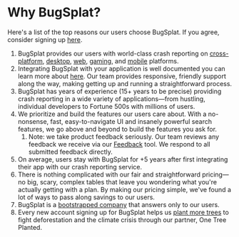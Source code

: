 # Why BugSplat?

Here's a list of the top reasons our users choose BugSplat. If you agree, consider signing up [here](https://app.bugsplat.com/v2/sign-up).

1. BugSplat provides our users with world-class crash reporting on [cross-platform](/@bugsplat/s/docs/~/drafts/-MhPiEoWrvauo0ICpa5c/introduction/getting-started/integrations/cross-platform), [desktop](/@bugsplat/s/docs/~/drafts/-MhPiEoWrvauo0ICpa5c/introduction/getting-started/integrations/desktop), [web](/@bugsplat/s/docs/~/drafts/-MhPiEoWrvauo0ICpa5c/introduction/getting-started/integrations/web), [gaming](/@bugsplat/s/docs/~/drafts/-MhPiEoWrvauo0ICpa5c/introduction/getting-started/integrations/game-development), and [mobile](/@bugsplat/s/docs/~/drafts/-MhPiEoWrvauo0ICpa5c/introduction/getting-started/integrations/mobile) platforms. 
2. Integrating BugSplat with your application is well documented you can learn more about [here](/@bugsplat/s/docs/~/drafts/-MhPiEoWrvauo0ICpa5c/introduction/getting-started). Our team provides responsive, friendly support along the way, making getting up and running a straightforward process. 
3. BugSplat has years of experience \(15+ years to be precise\) providing crash reporting in a wide variety of applications—from hustling, individual developers to Fortune 500s with millions of users.
4. We prioritize and build the features our users care about. With a no-nonsense, fast, easy-to-navigate UI and insanely powerful search features, we go above and beyond to build the features you ask for.
   1. Note: we take product feedback seriously. Our team reviews any feedback we receive via our [Feedback](/@bugsplat/s/docs/~/drafts/-MhPiEoWrvauo0ICpa5c/education/how-tos/sending-feedback) tool. We respond to all submitted feedback directly.
5. On average, users stay with BugSplat for +5 years after first integrating their app with our crash reporting service.
6. There is nothing complicated with our fair and straightforward pricing—no big, scary, complex tables that leave you wondering what you're actually getting with a plan. By making our pricing simple, we've found a lot of ways to pass along savings to our users. 
7. BugSplat is a [bootstrapped company](/@bugsplat/s/docs/~/drafts/-MhPiEoWrvauo0ICpa5c/about/who-is-bugsplat) that answers only to our users.
8. Every new account signing up for BugSplat helps us [plant more trees](/@bugsplat/s/docs/~/drafts/-MhPiEoWrvauo0ICpa5c/about/who-is-bugsplat/charitable-giving) to fight deforestation and the climate crisis through our partner, One Tree Planted. 

 



